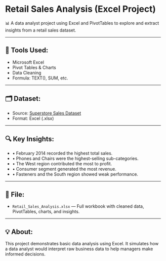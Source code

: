 # Retail Sales Analysis (Excel Project)

📊 A data analyst project using Excel and PivotTables to explore and extract insights from a retail sales dataset.

---

## 🔧 Tools Used:
- Microsoft Excel
- Pivot Tables & Charts
- Data Cleaning
- Formula: TEXT(), SUM, etc.

---

## 🗂 Dataset:
- Source: [Superstore Sales Dataset](https://www.kaggle.com/datasets/vivek468/superstore-dataset-final)
- Format: Excel (.xlsx)

---

## 🔍 Key Insights:
- • February 2014 recorded the highest total sales.
- • Phones and Chairs were the highest-selling sub-categories.
- • The West region contributed the most to profit.
- • Consumer segment generated the most revenue.
- • Fasteners and the South region showed weak performance.

---

## 📁 File:
- `Retail_Sales_Analysis.xlsx` — Full workbook with cleaned data, PivotTables, charts, and insights.

---

## 💡 About:
This project demonstrates basic data analysis using Excel. It simulates how a data analyst would interpret raw business data to help managers make informed decisions.

